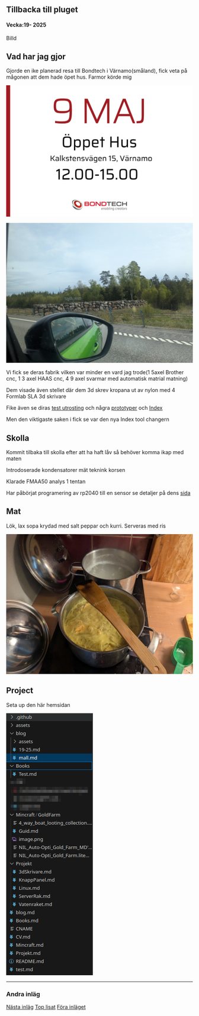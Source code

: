 ## Tillbacka till pluget

#### Vecka:19- 2025

Billd

## Vad har jag gjor

Gjorde en ike planerad resa till Bondtech i Värnamo(småland), fick veta på mågonen att dem hade öpet hus. Farmor körde mig

![](assets/20250510_111434_GpM3g6xWYAAXul0.webp)

![](assets/20250510_111456_PXL_20250509_095500037.jpg)

Vi fick se deras fabrik vilken var minder en vard jag trode(1 5axel Brother cnc, 1 3 axel HAAS cnc, 4 9 axel svarmar med automatisk matrial matning)

Dem visade även stellet där dem 3d skrev kropana ut av nylon med 4 Formlab SLA 3d skrivare

Fike även se diras [test utrosting](https://caspian.rosengren.nu/19-25/testUtrustning.html) och några [prototyper](https://caspian.rosengren.nu/19-25/prototyper.html) och [Index](https://caspian.rosengren.nu/19-25/index.html)

Men den viktigaste saken i fick se var den nya Index tool changern

## Skolla

Kommit tilbaka till skolla efter att ha haft låv så behöver komma ikap med maten

Introdoserade kondensatorer mät teknink korsen

Klarade FMAA50 analys 1 tentan

Har påbörjat programering av rp2040 till en sensor se detaljer på dens [sida](https://caspian.rosengren.nu/Projekt/skalSensor.html)

## Mat

Lök, lax sopa krydad med salt peppar och kurri. Serveras med ris

![](assets/20250506_171511_1.jpg)

## Project

Seta up den här hemsidan

![](assets/20250506_171901_Screenshot_20250506_171805.png)

---

### Andra inläg

[Nästa inläg](https://caspian.rosengren.nu/blog/20-25.html)  [Top lisat](https://caspian.rosengren.nu/blog.html)  [Föra inläget](https://caspian.rosengren.nu/blog/19-25.html)

